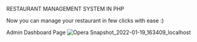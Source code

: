RESTAURANT MANAGEMENT SYSTEM IN PHP

Now you can manage your restaurant in few clicks with ease :)



Admin Dashboard Page
![Opera Snapshot_2022-01-19_163409_localhost](https://user-images.githubusercontent.com/76054224/155990408-a9ac5e6a-6712-4d03-a95b-53ee34a9a9cf.png)
